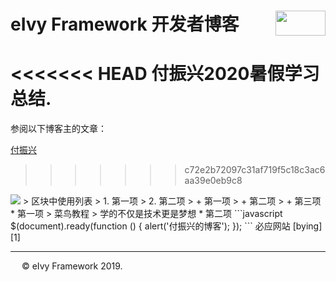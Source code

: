 # <div style="height:40px"><div style="float:left">eIvy Framework 开发者博客</div> <div style="float:right"><img width="80" height="40" src="../../Logo.png"></img></div></div>
<<<<<<< HEAD
付振兴2020暑假学习总结.  
=======

参阅以下博客主的文章：

[付振兴](付振兴/Index.html)
>>>>>>> c72e2b72097c31af719f5c18c3ac6aa39e0eb9c8
<img src="../Photo/Logo.png"/>
> 区块中使用列表
> 1. 第一项
> 2. 第二项
> + 第一项
> + 第二项
> + 第三项  
* 第一项
    > 菜鸟教程  
    > 学的不仅是技术更是梦想
* 第二项
```javascript
$(document).ready(function () {
alert('付振兴的博客');
 });
```
必应网站 [bying][1]

  [1]: http://www.biying.com/
---
&emsp; &copy; eIvy Framework 2019.
